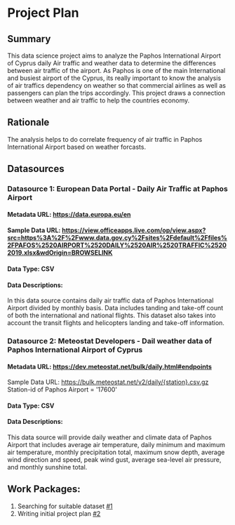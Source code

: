 # Project Plan

## Summary
This data science project aims to analyze the Paphos International Airport of Cyprus daily Air traffic and weather data to determine the differences between air traffic of the airport. As Paphos is one of the main International and busiest airport of the Cyprus, its really important to know the analysis of air traffics dependency on weather so that commercial airlines as well as passengers can plan the trips accordingly. This project draws a connection between weather and air traffic to help the countries economy.

## Rationale
The analysis helps to do correlate frequency of air traffic in Paphos International Airport based on weather forcasts. 


## Datasources
### Datasource 1: European Data Portal - Daily Air Traffic at Paphos Airport
#### Metadata URL: https://data.europa.eu/en
#### Sample Data URL: https://view.officeapps.live.com/op/view.aspx?src=https%3A%2F%2Fwww.data.gov.cy%2Fsites%2Fdefault%2Ffiles%2FPAFOS%2520AIRPORT%2520DAILY%2520AIR%2520TRAFFIC%25202019.xlsx&wdOrigin=BROWSELINK
#### Data Type: CSV
#### Data Descriptions:
In this data source contains daily air traffic data of Paphos International Airport divided by monthly basis. Data includes tanding and take-off count of both the international and national flights. This dataset also takes into account the transit flights and helicopters landing and take-off information. 

### Datasource 2: Meteostat Developers - Dail weather data of Paphos International Airport of Cyprus
#### Metadata URL: https://dev.meteostat.net/bulk/daily.html#endpoints
Sample Data URL: https://bulk.meteostat.net/v2/daily/{station}.csv.gz Station-id of Paphos Airport = '17600'
#### Data Type: CSV
#### Data Descriptions:
This data source will provide daily weather and climate data of Paphos Airport that includes average air temperature, daily minimum and maximum air temperature, monthly precipitation total, maximum snow depth, average wind direction and speed, peak wind gust, average sea-level air pressure, and monthly sunshine total.

## Work Packages:
1. Searching for suitable dataset [#1][i1]
2. Writing initial project plan [#2][i2]

[i1]: https://github.com/abdulahad2307/made-template-Ahad/issues/1
[i2]: https://github.com/abdulahad2307/made-template-Ahad/issues/2